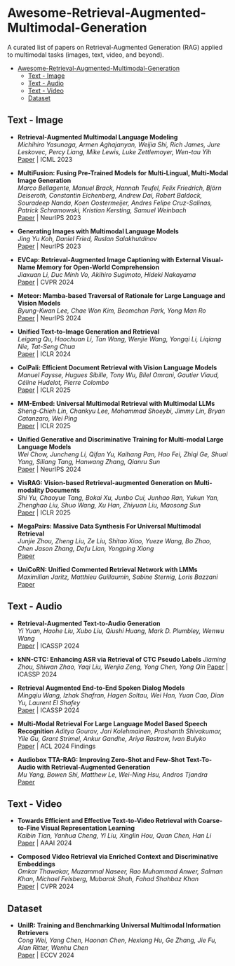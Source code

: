 # Awesome-Retrieval-Augmented-Multimodal-Generation
A curated list of papers on Retrieval-Augmented Generation (RAG) applied to multimodal tasks (images, text, video, and beyond).

<!-- Table of Contents -->
- [Awesome-Retrieval-Augmented-Multimodal-Generation](#awesome-retrieval-augmented-multimodal-generation)
  - [Text - Image](#text---image)
  - [Text - Audio](#text---audio)
  - [Text - Video](#text---video)
  - [Dataset](#dataset)


## Text - Image

- **Retrieval-Augmented Multimodal Language Modeling**  
  *Michihiro Yasunaga, Armen Aghajanyan, Weijia Shi, Rich James, Jure Leskovec, Percy Liang, Mike Lewis, Luke Zettlemoyer, Wen-tau Yih*  
  [Paper](https://arxiv.org/abs/2211.12561) | ICML 2023 

- **MultiFusion: Fusing Pre-Trained Models for Multi-Lingual, Multi-Modal Image Generation**  
  *Marco Bellagente, Manuel Brack, Hannah Teufel, Felix Friedrich, Björn Deiseroth, Constantin Eichenberg, Andrew Dai, Robert Baldock, Souradeep Nanda, Koen Oostermeijer, Andres Felipe Cruz-Salinas, Patrick Schramowski, Kristian Kersting, Samuel Weinbach*  
  [Paper](https://arxiv.org/abs/2305.15296) | NeurIPS 2023

- **Generating Images with Multimodal Language Models**  
  *Jing Yu Koh, Daniel Fried, Ruslan Salakhutdinov*  
  [Paper](https://arxiv.org/abs/2305.17216) | NeurIPS 2023

- **EVCap: Retrieval-Augmented Image Captioning with External Visual-Name Memory for Open-World Comprehension**  
  *Jiaxuan Li, Duc Minh Vo, Akihiro Sugimoto, Hideki Nakayama*  
  [Paper](https://arxiv.org/abs/2311.15879) | CVPR 2024

- **Meteor: Mamba-based Traversal of Rationale for Large Language and Vision Models**  
  *Byung-Kwan Lee, Chae Won Kim, Beomchan Park, Yong Man Ro*  
  [Paper](https://arxiv.org/abs/2405.15574) | NeurIPS 2024

- **Unified Text-to-Image Generation and Retrieval**  
  *Leigang Qu, Haochuan Li, Tan Wang, Wenjie Wang, Yongqi Li, Liqiang Nie, Tat-Seng Chua*  
  [Paper](https://arxiv.org/abs/2406.05814) | ICLR 2024

- **ColPali: Efficient Document Retrieval with Vision Language Models**  
  *Manuel Faysse, Hugues Sibille, Tony Wu, Bilel Omrani, Gautier Viaud, Céline Hudelot, Pierre Colombo*  
  [Paper](https://arxiv.org/abs/2407.01449) | ICLR 2025

- **MM-Embed: Universal Multimodal Retrieval with Multimodal LLMs**  
  *Sheng-Chieh Lin, Chankyu Lee, Mohammad Shoeybi, Jimmy Lin, Bryan Catanzaro, Wei Ping*  
  [Paper](https://arxiv.org/abs/2411.02571) | ICLR 2025

- **Unified Generative and Discriminative Training for Multi-modal Large Language Models**  
  *Wei Chow, Juncheng Li, Qifan Yu, Kaihang Pan, Hao Fei, Zhiqi Ge, Shuai Yang, Siliang Tang, Hanwang Zhang, Qianru Sun*  
  [Paper](https://arxiv.org/abs/2411.00304) | NeurIPS 2024

- **VisRAG: Vision-based Retrieval-augmented Generation on Multi-modality Documents**  
  *Shi Yu, Chaoyue Tang, Bokai Xu, Junbo Cui, Junhao Ran, Yukun Yan, Zhenghao Liu, Shuo Wang, Xu Han, Zhiyuan Liu, Maosong Sun*  
  [Paper](https://arxiv.org/abs/2410.10594) | ICLR 2025

- **MegaPairs: Massive Data Synthesis For Universal Multimodal Retrieval**  
  *Junjie Zhou, Zheng Liu, Ze Liu, Shitao Xiao, Yueze Wang, Bo Zhao, Chen Jason Zhang, Defu Lian, Yongping Xiong*  
  [Paper](https://arxiv.org/abs/2412.14475)

- **UniCoRN: Unified Commented Retrieval Network with LMMs**  
  *Maximilian Jaritz, Matthieu Guillaumin, Sabine Sternig, Loris Bazzani*  
  [Paper](https://arxiv.org/abs/2502.08254)


## Text - Audio

- **Retrieval-Augmented Text-to-Audio Generation**  
  *Yi Yuan, Haohe Liu, Xubo Liu, Qiushi Huang, Mark D. Plumbley, Wenwu Wang*  
  [Paper](https://arxiv.org/abs/2309.08051) | ICASSP 2024

- **kNN-CTC: Enhancing ASR via Retrieval of CTC Pseudo Labels**
  *Jiaming Zhou, Shiwan Zhao, Yaqi Liu, Wenjia Zeng, Yong Chen, Yong Qin*
  [Paper](https://arxiv.org/abs/2312.13560v2) | ICASSP 2024

- **Retrieval Augmented End-to-End Spoken Dialog Models**  
  *Mingqiu Wang, Izhak Shafran, Hagen Soltau, Wei Han, Yuan Cao, Dian Yu, Laurent El Shafey*  
  [Paper](https://arxiv.org/abs/2402.01828) | ICASSP 2024

- **Multi-Modal Retrieval For Large Language Model Based Speech Recognition**
  *Aditya Gourav, Jari Kolehmainen, Prashanth Shivakumar, Yile Gu, Grant Strimel, Ankur Gandhe, Ariya Rastrow, Ivan Bulyko*  
  [Paper](https://arxiv.org/abs/2406.09618) | ACL 2024 Findings

- **Audiobox TTA-RAG: Improving Zero-Shot and Few-Shot Text-To-Audio with Retrieval-Augmented Generation**  
  *Mu Yang, Bowen Shi, Matthew Le, Wei-Ning Hsu, Andros Tjandra*  
  [Paper](https://arxiv.org/abs/2411.05141)


## Text - Video

- **Towards Efficient and Effective Text-to-Video Retrieval with Coarse-to-Fine Visual Representation Learning**  
  *Kaibin Tian, Yanhua Cheng, Yi Liu, Xinglin Hou, Quan Chen, Han Li*  
  [Paper](https://arxiv.org/abs/2401.00701) | AAAI 2024

- **Composed Video Retrieval via Enriched Context and Discriminative Embeddings**  
  *Omkar Thawakar, Muzammal Naseer, Rao Muhammad Anwer, Salman Khan, Michael Felsberg, Mubarak Shah, Fahad Shahbaz Khan*  
  [Paper](https://arxiv.org/abs/2403.16997) | CVPR 2024


## Dataset

- **UniIR: Training and Benchmarking Universal Multimodal Information Retrievers**  
  *Cong Wei, Yang Chen, Haonan Chen, Hexiang Hu, Ge Zhang, Jie Fu, Alan Ritter, Wenhu Chen*  
  [Paper](https://arxiv.org/abs/2311.17136) | ECCV 2024
